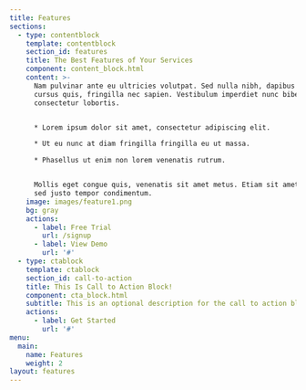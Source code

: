 ```yaml
---
title: Features
sections:
  - type: contentblock
    template: contentblock
    section_id: features
    title: The Best Features of Your Services
    component: content_block.html
    content: >-
      Nam pulvinar ante eu ultricies volutpat. Sed nulla nibh, dapibus sit amet
      cursus quis, fringilla nec sapien. Vestibulum imperdiet nunc bibendum
      consectetur lobortis.


      * Lorem ipsum dolor sit amet, consectetur adipiscing elit.

      * Ut eu nunc at diam fringilla fringilla eu ut massa.

      * Phasellus ut enim non lorem venenatis rutrum.


      Mollis eget congue quis, venenatis sit amet metus. Etiam sit amet tortor
      sed justo tempor condimentum.
    image: images/feature1.png
    bg: gray
    actions:
      - label: Free Trial
        url: /signup
      - label: View Demo
        url: '#'
  - type: ctablock
    template: ctablock
    section_id: call-to-action
    title: This Is Call to Action Block!
    component: cta_block.html
    subtitle: This is an optional description for the call to action block.
    actions:
      - label: Get Started
        url: '#'
menu:
  main:
    name: Features
    weight: 2
layout: features
---
```

